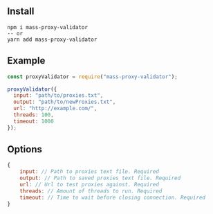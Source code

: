 ## Install

    npm i mass-proxy-validator
    -- or
    yarn add mass-proxy-validator

## Example

```javascript
const proxyValidator = require("mass-proxy-validator");

proxyValidator({
  input: "path/to/proxies.txt",
  output: "path/to/newProxies.txt",
  url: "http://example.com/",
  threads: 100,
  timeout: 1000
});
```

## Options

```javascript
{
    input: // Path to proxies text file. Required
    output: // Path to saved proxies text file. Required
    url: // Url to test proxies against. Required
    threads: // Amount of threads to run. Required
    timeout: // Time to wait before closing connection. Required
}
```
